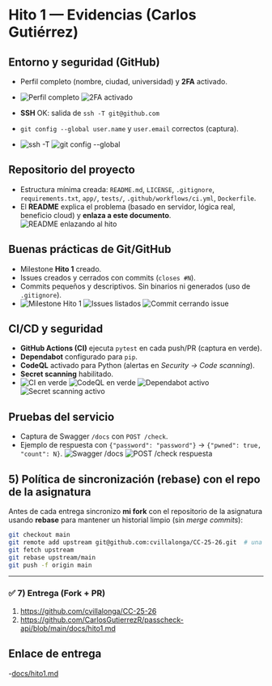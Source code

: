 # Hito 1 — Evidencias (Carlos Gutiérrez)

## Entorno y seguridad (GitHub)
- Perfil completo (nombre, ciudad, universidad) y **2FA** activado.
- ![Perfil completo](img/perfil_completo.png)
![2FA activado](img/2fa_activado.png)

- **SSH** OK: salida de `ssh -T git@github.com` 
- `git config --global user.name` y `user.email` correctos (captura).
- ![ssh -T](img/ssh_ok.png)
![git config --global](img/git_config.png)


## Repositorio del proyecto
- Estructura mínima creada: `README.md`, `LICENSE`, `.gitignore`, `requirements.txt`, `app/`, `tests/`, `.github/workflows/ci.yml`, `Dockerfile`.
- El **README** explica el problema (basado en servidor, lógica real, beneficio cloud) y **enlaza a este documento**.
![README enlazando al hito](img/readme_enlace_hito.png)

## Buenas prácticas de Git/GitHub
- Milestone **Hito 1** creado.
- Issues creados y cerrados con commits (`closes #N`).
- Commits pequeños y descriptivos. Sin binarios ni generados (uso de `.gitignore`).
- ![Milestone Hito 1](img/milestone_hito1.png)
![Issues listados](img/issues_list.png)
![Commit cerrando issue](img/commit_closes.png)


## CI/CD y seguridad
- **GitHub Actions (CI)** ejecuta `pytest` en cada push/PR (captura en verde).
- **Dependabot** configurado para `pip`.
- **CodeQL** activado para Python (alertas en *Security → Code scanning*).
- **Secret scanning** habilitado.
- ![CI en verde](img/ci_green.png)
![CodeQL en verde](img/codeql_green.png)
![Dependabot activo](img/dependabot.png)
![Secret scanning activo](img/secret_scanning.png)

## Pruebas del servicio
- Captura de Swagger `/docs` con `POST /check`.
- Ejemplo de respuesta con `{"password": "password"}` → `{"pwned": true, "count": N}`.
![Swagger /docs](img/swagger_docs.png)
![POST /check respuesta](img/endpoint_check_ok.png)

## 5) Política de sincronización (rebase) con el repo de la asignatura

Antes de cada entrega sincronizo **mi fork** con el repositorio de la asignatura usando **rebase** para mantener un historial limpio (sin *merge commits*):

```bash
git checkout main
git remote add upstream git@github.com:cvillalonga/CC-25-26.git  # una sola vez
git fetch upstream
git rebase upstream/main
git push -f origin main
```


---

### ✅ 7) Entrega (Fork + PR)

1) https://github.com/cvillalonga/CC-25-26
2) https://github.com/CarlosGutierrezR/passcheck-api/blob/main/docs/hito1.md


## Enlace de entrega
-[docs/hito1.md](https://github.com/CarlosGutierrezR/passcheck-api/blob/main/docs/hito1.md)

